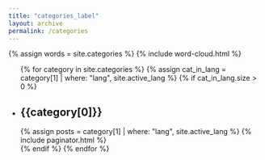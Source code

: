 ```yaml
---
title: "categories_label"
layout: archive
permalink: /categories
---
```


<link rel="stylesheet" href="/assets/css/paginator.css">
<link rel="stylesheet" href="/assets/css/post-meta.css">

{% assign words = site.categories %}
{% include word-cloud.html %}

<ul>
  {% for category in site.categories %}
  {% assign cat_in_lang = category[1] | where: "lang", site.active_lang %}
  {% if cat_in_lang.size > 0 %}
  <li>
    <h2 id='{{ category[0] | slugify }}' class='archive-subtitle'>{{category[0]}}</h2>
    {% assign posts = category[1] | where: "lang", site.active_lang %}
    {% include paginator.html %}
  </li>
  {% endif %}
  {% endfor %}
</ul>
